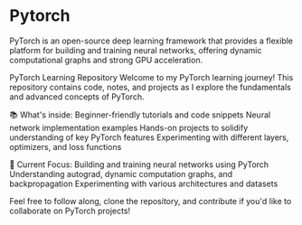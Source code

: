 # Pytorch
PyTorch is an open-source deep learning framework that provides a flexible platform for building and training neural networks, offering dynamic computational graphs and strong GPU acceleration.

PyTorch Learning Repository
Welcome to my PyTorch learning journey! This repository contains code, notes, and projects as I explore the fundamentals and advanced concepts of PyTorch.


📚 What's inside:
Beginner-friendly tutorials and code snippets
Neural network implementation examples
Hands-on projects to solidify understanding of key PyTorch features
Experimenting with different layers, optimizers, and loss functions

🚀 Current Focus:
Building and training neural networks using PyTorch
Understanding autograd, dynamic computation graphs, and backpropagation
Experimenting with various architectures and datasets

Feel free to follow along, clone the repository, and contribute if you'd like to collaborate on PyTorch projects!
